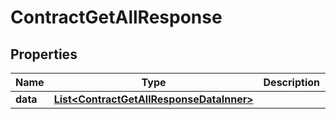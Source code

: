 

# ContractGetAllResponse


## Properties

| Name | Type | Description | Notes |
|------------ | ------------- | ------------- | -------------|
|**data** | [**List&lt;ContractGetAllResponseDataInner&gt;**](ContractGetAllResponseDataInner.md) |  |  [optional] |



